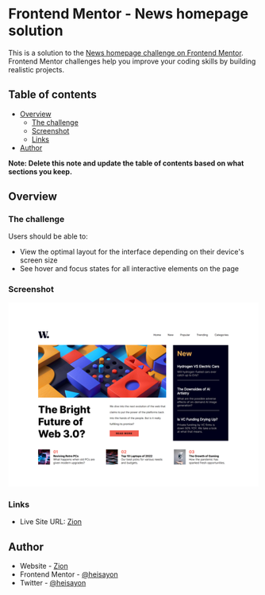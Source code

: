 # Frontend Mentor - News homepage solution

This is a solution to the [News homepage challenge on Frontend Mentor](https://www.frontendmentor.io/challenges/news-homepage-H6SWTa1MFl). Frontend Mentor challenges help you improve your coding skills by building realistic projects. 

## Table of contents

- [Overview](#overview)
  - [The challenge](#the-challenge)
  - [Screenshot](#screenshot)
  - [Links](#links)
- [Author](#author)

**Note: Delete this note and update the table of contents based on what sections you keep.**

## Overview

### The challenge

Users should be able to:

- View the optimal layout for the interface depending on their device's screen size
- See hover and focus states for all interactive elements on the page

### Screenshot

![](./assets/127.0.0.1_5500_index.html.png)


### Links
- Live Site URL: [Zion](https://news-landing-page-kohl.vercel.app/)


## Author

- Website - [Zion](https://github.com/heisayon/)
- Frontend Mentor - [@heisayon](https://www.frontendmentor.io/profile/heisayon)
- Twitter - [@heisayon](https://www.twitter.com/heisayon)

